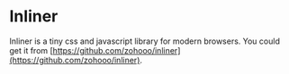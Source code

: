 Inliner
=======

Inliner is a tiny css and javascript library for modern browsers. You could get it from [https://github.com/zohooo/inliner](https://github.com/zohooo/inliner).

